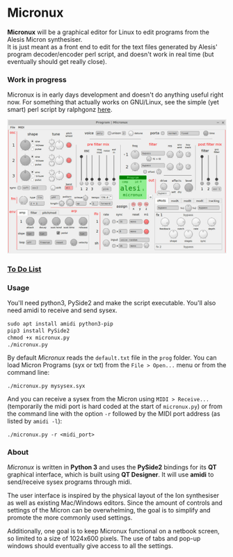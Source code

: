 # Micronux

**Micronux** will be a graphical editor for Linux to edit programs from the Alesis Micron synthesiser.  
It is just meant as a front end to edit for the text files generated by Alesis' program decoder/encoder perl script, and doesn't work in real time (but eventually should get really close).

### Work in progress

Micronux is in early days development and doesn't do anything useful right now. For something that actually works on GNU/Linux, see the simple (yet smart) perl script by ralphgonz [here](https://sites.google.com/site/ralphgonz/music-micron).


![screenshot of micronux](docs/screenshot.jpg)


### [To Do List](docs/TODO.md)


### Usage

You'll need python3, PySide2 and make the script executable. You'll also need amidi to receive and send sysex.

    sudo apt install amidi python3-pip
    pip3 install PySide2
    chmod +x micronux.py
    ./micronux.py

By default *Micronux* reads the `default.txt` file in the `prog` folder. You can load Micron Programs (syx or txt) from the `File > Open...` menu or from the command line:

    ./micronux.py mysysex.syx

And you can receive a sysex from the Micron using `MIDI > Receive...` (temporarily the midi port is hard coded at the start of `micronux.py`) or from the command line with the option `-r` followed by the MIDI port address (as listed by `amidi -l`):

    ./micronux.py -r <midi_port>


### About

*Micronux* is written in **Python 3** and uses the **PySide2** bindings for its **QT** graphical interface, which is built using **QT Designer**. It will use **amidi** to send/receive sysex programs through midi.

The user interface is inspired by the physical layout of the Ion synthesiser as well as existing Mac/Windows editors. Since the amount of controls and settings of the Micron can be overwhelming, the goal is to simplify and promote the more commonly used settings.

Additionally, one goal is to keep Micronux functional on a netbook screen, so limited to a size of 1024x600 pixels. The use of tabs and pop-up windows should eventually give access to all the settings.
